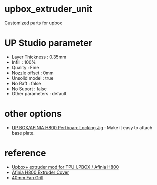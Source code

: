 # upbox_extruder_unit
Customized parts for upbox 

# UP Studio parameter
- Layer Thickness : 0.35mm
- Infill : 100%
- Quality : Fine
- Nozzle offset : 0mm
- Unsolid model : true
- No Raft : false
- No Suport : false
- Other parameters : default  

# other options
- [UP BOX/AFINIA H800 Perfboard Locking Jig](https://www.thingiverse.com/thing:1594626/files) : Make it easy to attach base plate.

# reference
- [Upbox+ extruder mod for TPU UPBOX / Afinia H800](https://www.thingiverse.com/thing:2912644)
- [Afinia H800 Extruder Cover](https://www.thingiverse.com/thing:3029965)
- [40mm Fan Grill](https://www.thingiverse.com/thing:2263462/files)
